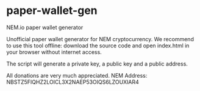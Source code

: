 # paper-wallet-gen
NEM.io paper wallet generator

Unofficial paper wallet generator for NEM cryptocurrency. 
We recommend to use this tool offline: download the source code and open index.html in your browser without internet access.

The script will generate a private key, a public key and a public address. 


All donations are very much appreciated.
NEM Address: NBSTZ5FIQHZ2LOICL3X2NAEP53OIQS6LZOUXIAR4



